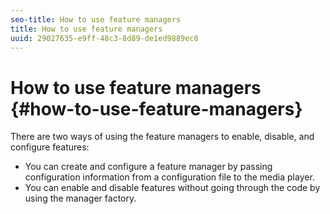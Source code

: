 ```yaml
---
seo-title: How to use feature managers
title: How to use feature managers
uuid: 29027635-e9ff-48c3-8d89-de1ed9889ec0
---
```


# How to use feature managers {#how-to-use-feature-managers}

There are two ways of using the feature managers to enable, disable, and configure features:

* You can create and configure a feature manager by passing configuration information from a configuration file to the media player. 
* You can enable and disable features without going through the code by using the manager factory.

